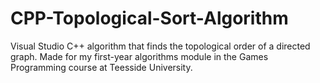 # CPP-Topological-Sort-Algorithm
Visual Studio C++ algorithm that finds the topological order of a directed graph.  Made for my first-year algorithms module in the Games Programming course at Teesside University.

